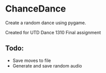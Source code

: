 # ChanceDance
Create a random dance using pygame.

Created for UTD Dance 1310 Final assignment

## Todo:
- Save moves to file
- Generate and save random audio
